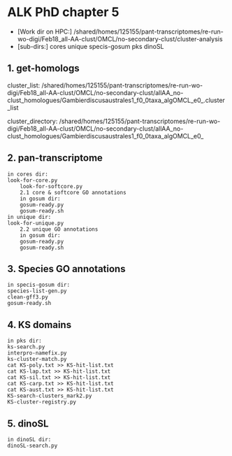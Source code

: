 # ALK PhD chapter 5

* [Work dir on HPC:] 
	/shared/homes/125155/pant-transcriptomes/re-run-wo-digi/Feb18_all-AA-clust/OMCL/no-secondary-clust/cluster-analysis
* [sub-dirs:]
	cores
	unique
	specis-gosum 
	pks
	dinoSL

## 1. get-homologs

cluster_list: 
	/shared/homes/125155/pant-transcriptomes/re-run-wo-digi/Feb18_all-AA-clust/OMCL/no-secondary-clust/allAA_no-clust_homologues/Gambierdiscusaustrales1_f0_0taxa_algOMCL_e0_.cluster_list

cluster_directory: 
	/shared/homes/125155/pant-transcriptomes/re-run-wo-digi/Feb18_all-AA-clust/OMCL/no-secondary-clust/allAA_no-clust_homologues/Gambierdiscusaustrales1_f0_0taxa_algOMCL_e0_

## 2. pan-transcriptome
	in cores dir:
	look-for-core.py
        look-for-softcore.py
		2.1 core & softcore GO annotations
		in gosum dir:
		gosum-ready.py
		gosum-ready.sh
	in unique dir:
	look-for-unique.py
		2.2 unique GO annotations
		in gosum dir:
		gosum-ready.py
		gosum-ready.sh

## 3. Species GO annotations 
	in specis-gosum dir:
	species-list-gen.py
	clean-gff3.py
	gosum-ready.sh

## 4. KS domains
	in pks dir:
	ks-search.py
	interpro-namefix.py
	ks-cluster-match.py
	cat KS-poly.txt >> KS-hit-list.txt
	cat KS-lap.txt >> KS-hit-list.txt
	cat KS-sil.txt >> KS-hit-list.txt
	cat KS-carp.txt >> KS-hit-list.txt
	cat KS-aust.txt >> KS-hit-list.txt
	KS-search-clusters_mark2.py
	KS-cluster-registry.py

## 5. dinoSL
	in dinoSL dir:
	dinoSL-search.py
